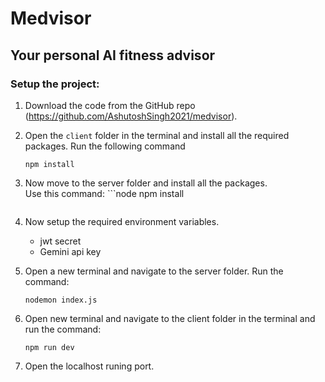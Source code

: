 # Medvisor

## Your personal AI fitness advisor

### Setup the project:

1. Download the code from the GitHub repo (https://github.com/AshutoshSingh2021/medvisor).

2. Open the `client` folder in the terminal and install all the required packages. Run the following command  
   ```node
   npm install
   ```

4. Now move to the server folder and install all the packages.  
   Use this command: ```node
   npm install
   ```

6. Now setup the required environment variables.

   - jwt secret
   - Gemini api key

7. Open a new terminal and navigate to the server folder. Run the command:  
   ```node
   nodemon index.js
   ```

9. Open new terminal and navigate to the client folder in the terminal and run the command:  
   ```node
   npm run dev
   ```

11. Open the localhost runing port.
